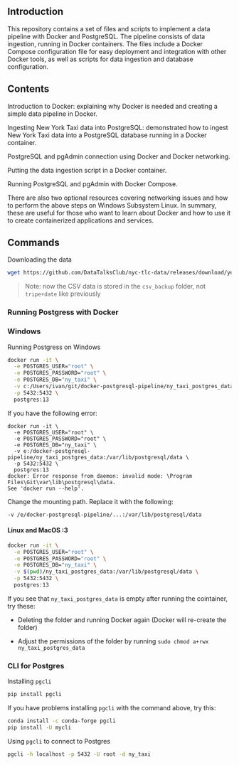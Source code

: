 ## Introduction

This repository contains a set of files and scripts to implement a data pipeline with Docker and PostgreSQL. The pipeline consists of data ingestion, running in Docker containers. The files include a Docker Compose configuration file for easy deployment and integration with other Docker tools, as well as scripts for data ingestion and database configuration. 


## Contents

Introduction to Docker: explaining why Docker is needed and creating a simple data pipeline in Docker.

Ingesting New York Taxi data into PostgreSQL: demonstrated how to ingest New York Taxi data into a PostgreSQL database running in a Docker container.

PostgreSQL and pgAdmin connection using Docker and Docker networking.

Putting the data ingestion script in a Docker container.

Running PostgreSQL and pgAdmin with Docker Compose.

There are also two optional resources covering networking issues and how to perform the above steps on Windows Subsystem Linux. In summary, these are useful for those who want to learn about Docker and how to use it to create containerized applications and services.

## Commands 

Downloading the data

```bash
wget https://github.com/DataTalksClub/nyc-tlc-data/releases/download/yellow/yellow_tripdata_2021-01.csv.gz 
```

> Note: now the CSV data is stored in the `csv_backup` folder, not `tripe+date` like previously

### Running Postgress with Docker

### Windows

Running Postgress on Windows

```bash
docker run -it \
  -e POSTGRES_USER="root" \
  -e POSTGRES_PASSWORD="root" \
  -e POSTGRES_DB="ny_taxi" \
  -v c:/Users/ivan/git/docker-postgresql-pipeline/ny_taxi_postgres_data:/var/lib/postgresql/data \
  -p 5432:5432 \
  postgres:13
```

If you have the following error:

```
docker run -it \
  -e POSTGRES_USER="root" \
  -e POSTGRES_PASSWORD="root" \
  -e POSTGRES_DB="ny_taxi" \
  -v e:/docker-postgresql-pipeline/ny_taxi_postgres_data:/var/lib/postgresql/data \
  -p 5432:5432 \
  postgres:13
docker: Error response from daemon: invalid mode: \Program Files\Git\var\lib\postgresql\data.
See 'docker run --help'.
```

Change the mounting path. Replace it with the following:

```
-v /e/docker-postgresql-pipeline/...:/var/lib/postgresql/data
```

#### Linux and MacOS :3

```bash
docker run -it \
  -e POSTGRES_USER="root" \
  -e POSTGRES_PASSWORD="root" \
  -e POSTGRES_DB="ny_taxi" \
  -v $(pwd)/ny_taxi_postgres_data:/var/lib/postgresql/data \
  -p 5432:5432 \
  postgres:13
```

If you see that `ny_taxi_postgres_data` is empty after running the cointainer, try these:

* Deleting the folder and running Docker again (Docker will re-create the folder)

* Adjust the permissions of the folder by running `sudo chmod a+rwx ny_taxi_postgres_data`

### CLI for Postgres

Installing `pgcli`

```bash
pip install pgcli
```

If you have problems installing `pgcli` with the command above, try this:

```bash
conda install -c conda-forge pgcli
pip install -U mycli
```

Using `pgcli` to connect to Postgres

```bash
pgcli -h localhost -p 5432 -U root -d ny_taxi
```
